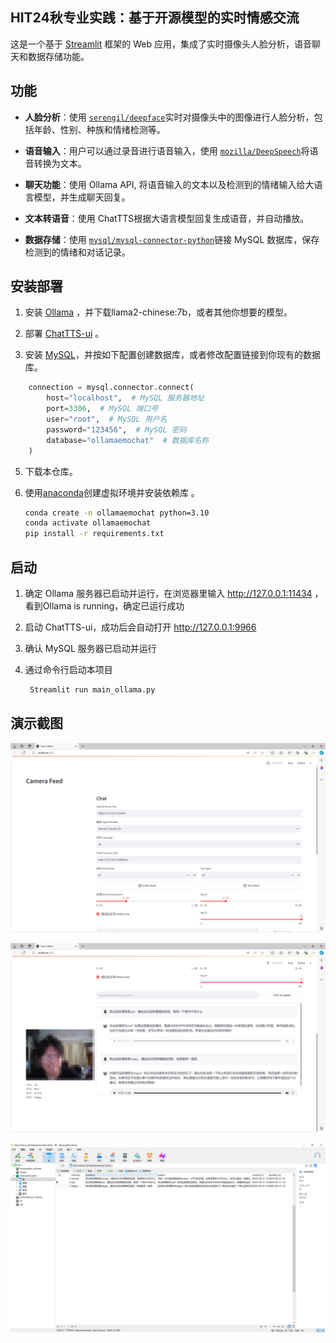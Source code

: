  ## HIT24秋专业实践：基于开源模型的实时情感交流

这是一个基于 [Streamlit](https://github.com/streamlit/streamlit) 框架的 Web 应用，集成了实时摄像头人脸分析，语音聊天和数据存储功能。

## 功能  

- **人脸分析**：使用 [`serengil/deepface`](https://github.com/serengil/deepface)实时对摄像头中的图像进行人脸分析，包括年龄、性别、种族和情绪检测等。
- **语音输入**：用户可以通过录音进行语音输入，使用 [`mozilla/DeepSpeech`](https://github.com/mozilla/DeepSpeech)将语音转换为文本。

- **聊天功能**：使用 Ollama API, 将语音输入的文本以及检测到的情绪输入给大语言模型，并生成聊天回复。
- **文本转语音**：使用 ChatTTS根据大语言模型回复生成语音，并自动播放。
- **数据存储**：使用 [`mysql/mysql-connector-python`](https://github.com/mysql/mysql-connector-python)链接 MySQL 数据库，保存检测到的情绪和对话记录。

##  安装部署 

1. 安装 [Ollama](http://ollama.com) ，并下载llama2-chinese:7b，或者其他你想要的模型。

2. 部署 [ChatTTS-ui](https://github.com/jianchang512/ChatTTS-ui/) 。

3. 安装 [MySQL](https://www.mysql.com/)，并按如下配置创建数据库，或者修改配置链接到你现有的数据库。


```python
    connection = mysql.connector.connect(
        host="localhost",  # MySQL 服务器地址
        port=3306,  # MySQL 端口号
        user="root",  # MySQL 用户名
        password="123456",  # MySQL 密码
        database="ollamaemochat"  # 数据库名称
    )
```

5. 下载本仓库。

6. 使用[anaconda](https://www.anaconda.com/)创建虚拟环境并安装依赖库 。

   ```bash
   conda create -n ollamaemochat python=3.10
   conda activate ollamaemochat
   pip install -r requirements.txt
   ```

## 启动

1. 确定 Ollama 服务器已启动并运行，在浏览器里输入 http://127.0.0.1:11434 ，看到Ollama is running，确定已运行成功 

2. 启动 ChatTTS-ui，成功后会自动打开 http://127.0.0.1:9966   

3. 确认 MySQL 服务器已启动并运行

4. 通过命令行启动本项目

      ```bash
       Streamlit run main_ollama.py
## 演示截图
![demo1](pic/demo1.png)

![demo2](pic/demo2.png)

![demo3](pic/demo3.png)
